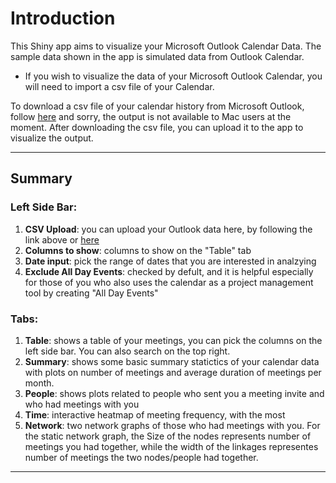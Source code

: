 Introduction
=======================

This Shiny app aims to visualize your Microsoft Outlook Calendar Data. The sample data shown in the app is simulated data from Outlook Calendar. 
* If you wish to visualize the data of your Microsoft Outlook Calendar, you will need to import a csv file of your Calendar.


To download a csv file of your calendar history from Microsoft Outlook, follow [here](http://tinnes.co.uk/desktopcalendar/support/7/faq_importexport_exportoutlook2010.php) and sorry, the output is not available to Mac users at the moment.
After downloading the csv file, you can upload it to the app to visualize the output.

---

## Summary
### Left Side Bar:
1. **CSV Upload**: you can upload your Outlook data here, by following the link above or [here](http://tinnes.co.uk/desktopcalendar/support/7/faq_importexport_exportoutlook2010.php) 
2. **Columns to show**: columns to show on the "Table" tab
3. **Date input**: pick the range of dates that you are interested in analzying
4. **Exclude All Day Events**: checked by defult, and it is helpful especially for those of you who also uses the calendar as a project management tool by creating "All Day Events"


### Tabs: 
1. **Table**: shows a table of your meetings, you can pick the columns on the left side bar. You can also search on the top right.
2. **Summary**: shows some basic summary statictics of your calendar data with plots on number of meetings and average duration of meetings per month.
3. **People**: shows plots related to people who sent you a meeting invite and who had meetings with you
4. **Time**: interactive heatmap of meeting frequency, with the most 
5. **Network**: two network graphs of those who had meetings with you. For the static network graph, the Size of the nodes represents number of meetings you had together, while the width of the linkages representes number of meetings the two nodes/people had together.

---

